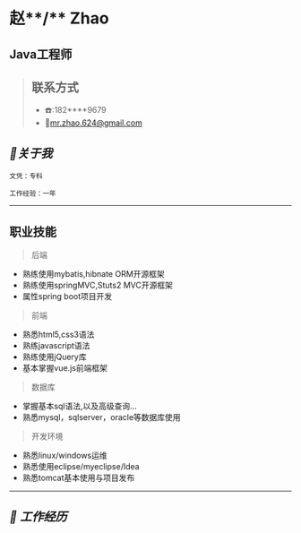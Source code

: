 # 赵**/** Zhao

##  Java工程师

> ## 联系方式
>
> - :telephone::182****9679
> - :email:<mr.zhao.624@gmail.com>

## ***:bookmark:关于我***

    ​文凭：专科

    ​工作经验：一年

***
## 职业技能 
> 后端
- 熟练使用mybatis,hibnate ORM开源框架
- 熟练使用springMVC,Stuts2 MVC开源框架
- 属性spring boot项目开发
> 前端
- 熟悉html5,css3语法
- 熟练javascript语法
- 熟练使用jQuery库
- 基本掌握vue.js前端框架
> 数据库
- 掌握基本sql语法,以及高级查询...
- 熟悉mysql，sqlserver，oracle等数据库使用

> 开发环境
- 熟悉linux/windows运维
- 熟悉使用eclipse/myeclipse/Idea
- 熟悉tomcat基本使用与项目发布

***
## ***:bookmark: 工作经历***





